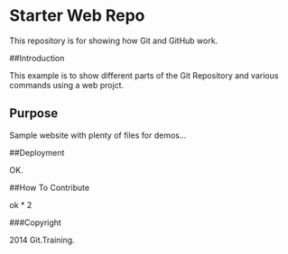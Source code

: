 # Starter Web Repo

This repository is for showing how Git and GitHub work.

##Introduction

This example is to show different parts of the Git Repository and various commands using a web projct.

## Purpose

Sample website with plenty of files for demos...

##Deployment

OK.

##How To Contribute

ok * 2

###Copyright

2014 Git.Training.